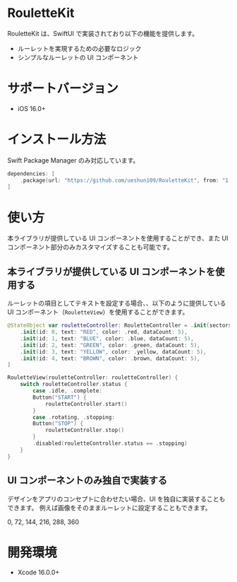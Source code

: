 # RouletteKit

RouletteKit は、SwiftUI で実装されており以下の機能を提供します。

- ルーレットを実現するための必要なロジック
- シンプルなルーレットの UI コンポーネント

# サポートバージョン

- iOS 16.0+

# インストール方法

Swift Package Manager のみ対応しています。

```swift
dependencies: [
    .package(url: "https://github.com/ueshun109/RouletteKit", from: "1.0.0")
]
```

# 使い方

本ライブラリが提供している UI コンポーネントを使用することができ、また UI コンポーネント部分のみカスタマイズすることも可能です。

## 本ライブラリが提供している UI コンポーネントを使用する

ルーレットの項目としてテキストを設定する場合、、以下のように提供している UI コンポーネント（`RouletteView`）を使用することができます。

```swift
@StateObject var rouletteController: RouletteController = .init(sectors: [
    .init(id: 0, text: "RED", color: .red, dataCount: 5),
    .init(id: 1, text: "BLUE", color: .blue, dataCount: 5),
    .init(id: 2, text: "GREEN", color: .green, dataCount: 5),
    .init(id: 3, text: "YELLOW", color: .yellow, dataCount: 5),
    .init(id: 4, text: "BROWN", color: .brown, dataCount: 5),
]

RouletteView(rouletteController: rouletteController) {
    switch rouletteController.status {
        case .idle, .complete:
        Button("START") {
            rouletteController.start()
        }
        case .rotating, .stopping:
        Button("STOP") {
            rouletteController.stop()
        }
        .disabled(rouletteController.status == .stopping)
    }
}
```

## UI コンポーネントのみ独自で実装する

デザインをアプリのコンセプトに合わせたい場合、UI を独自に実装することもできます。
例えば画像をそのままルーレットに設定することもできます。



0, 72, 144, 216, 288, 360

# 開発環境

- Xcode 16.0.0+
